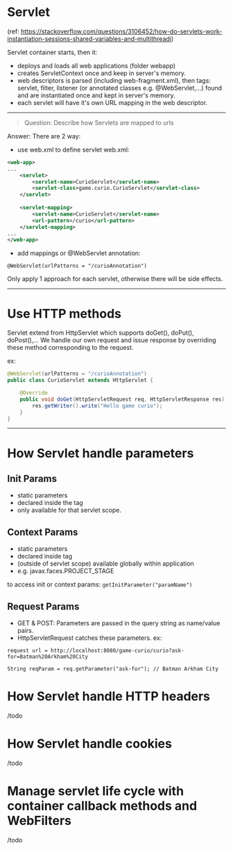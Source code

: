# Servlet
(ref: https://stackoverflow.com/questions/3106452/how-do-servlets-work-instantiation-sessions-shared-variables-and-multithreadi)

Servlet container starts, then it:
- deploys and loads all web applications (folder webapp)
- creates ServletContext once and keep in server's memory.
- web descriptors is parsed (including web-fragment.xml), then tags: servlet, filter, listener (or annotated classes e.g. @WebServlet,...) found and are instantiated once and kept in server's memory.
- each servlet will have it's own URL mapping in the web descriptor.

---
> Question: Describe how Servlets are mapped to urls

Answer: There are 2 way: 
- use web.xml to define servlet
web.xml:
```xml
<web-app>
...
    <servlet>
        <servlet-name>CurioServlet</servlet-name>
        <servlet-class>game.curio.CurioServlet</servlet-class>
    </servlet>
    
    <servlet-mapping>
        <servlet-name>CurioServlet</servlet-name>
        <url-pattern>/curio</url-pattern>
    </servlet-mapping>
...
</web-app>
```
- add mappings or @WebServlet annotation:
```
@WebServlet(urlPatterns = "/curioAnnotation")
```

Only apply 1 approach for each servlet, otherwise there will be side effects.

---
# Use HTTP methods
Servlet extend from HttpServlet which supports doGet(), doPut(), doPost(),... We handle our own request and issue response by overriding these method corresponding to the request.

ex:
```java
@WebServlet(urlPatterns = "/curioAnnotation")
public class CurioServlet extends HttpServlet {

	@Override
	public void doGet(HttpServletRequest req, HttpServletResponse res) throws IOException {
		res.getWriter().write("Hello game curio");
	}
}
```

---
# How Servlet handle parameters
## Init Params
- static parameters
- declared inside the <servlet> tag
- only available for that servlet scope.

## Context Params
- static parameters
- declared inside <web-app> tag
- (outside of servlet scope) available globally within application
- e.g. javax.faces.PROJECT_STAGE

to access init or context params: `getInitParameter("paramName")`

## Request Params
- GET & POST: Parameters are passed in the query string as name/value pairs.
- HttpServletRequest catches these parameters.
ex:
```
request url = http://localhost:8080/game-curio/curio?ask-for=Batman%20Arkham%20City
```

```
String reqParam = req.getParameter("ask-for"); // Batman Arkham City
```

# How Servlet handle HTTP headers
/todo

# How Servlet handle cookies
/todo

# Manage servlet life cycle with container callback methods and WebFilters
/todo
